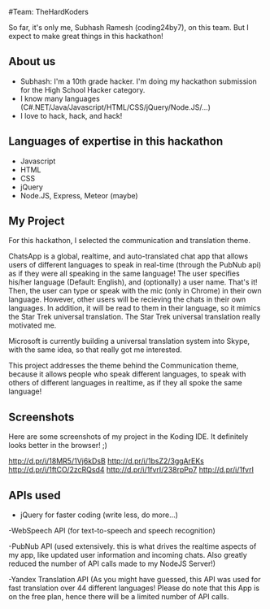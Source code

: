 
#Team: TheHardKoders

So far, it's only me, Subhash Ramesh (coding24by7), on this team. But I expect to make great things in this hackathon!

## About us
- Subhash: I'm a 10th grade hacker. I'm doing my hackathon submission for the High School Hacker category.
- I know many languages (C#.NET/Java/Javascript/HTML/CSS/jQuery/Node.JS/...)
- I love to hack, hack, and hack!

## Languages of expertise in this hackathon
- Javascript
- HTML
- CSS
- jQuery
- Node.JS, Express, Meteor (maybe)

## My Project
For this hackathon, I selected the communication and translation theme.

ChatsApp is a global, realtime, and auto-translated chat app that allows users of different languages to speak in real-time (through the PubNub api) as if they were all speaking in the same language! The user specifies his/her language (Default: English), and (optionally) a user name. That's it! Then, the user can type or speak with the mic (only in Chrome) in their own language. However, other users will be recieving the chats in their own languages. In addition, it will be read to them in their language, so it mimics the Star Trek universal translation. The Star Trek universal translation really motivated me.

Microsoft is currently building a universal translation system into Skype, with the same idea, so that really got me interested.

This project addresses the theme behind the Communication theme, because it allows people who speak different languages, to speak with others of different languages in realtime, as if they all spoke the same language!

## Screenshots

Here are some screenshots of my project in the Koding IDE. It definitely looks better in the browser! ;)

http://d.pr/i/18MR5/1Vj6kDsB http://d.pr/i/1bsZ2/3ggArEKs http://d.pr/i/1ftCO/2zcRQsd4 http://d.pr/i/1fvrI/238rpPp7 http://d.pr/i/1fvrI

## APIs used

- jQuery for faster coding (write less, do more...)

 -WebSpeech API (for text-to-speech and speech recognition)

 -PubNub API (used extensively. this is what drives the realtime aspects of my app, like updated user information and incoming chats. Also greatly reduced the number of API calls made to my NodeJS Server!)

 -Yandex Translation API (As you might have guessed, this API was used for fast translation over 44 different languages! Please do note that this App is on the free plan, hence there will be a limited number of API calls.
